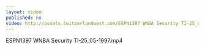 ```yaml
---
layout: video
published: no
video: http://assets.switzerlandwest.com/ESPN1397 WNBA Security TI-25_05-1997.mp4
---
```

ESPN1397 WNBA Security TI-25_05-1997.mp4
